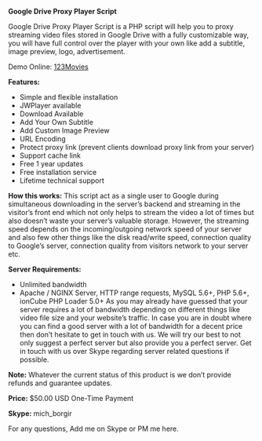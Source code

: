 <strong>Google Drive Proxy Player Script</strong>

Google Drive Proxy Player Script is a PHP script will help you to proxy streaming video files stored in Google Drive with a fully customizable way, you will have full control over the player with your own like add a subtitle, image preview, logo, advertisement.

Demo Online: <a target="_blank" href="https://ww2.123movieshub.ch/">123Movies</a>

<strong>Features:</strong>
- Simple and flexible installation
- JWPlayer available
- Download Available
- Add Your Own Subtitle
- Add Custom Image Preview
- URL Encoding
- Protect proxy link (prevent clients download proxy link from your server)
- Support cache link
- Free 1 year updates
- Free installation service
- Lifetime technical support

<strong>How this works:</strong> This script act as a single user to Google during simultaneous downloading in the server’s backend and streaming in the visitor’s front end which not only helps to stream the video a lot of times but also doesn’t waste your server’s valuable storage. However, the streaming speed depends on the incoming/outgoing network speed of your server and also few other things like the disk read/write speed, connection quality to Google’s server, connection quality from visitors network to your server etc.

<strong>Server Requirements:</strong>
- Unlimited bandwidth
- Apache / NGINX Server, HTTP range requests, MySQL 5.6+, PHP 5.6+, ionCube PHP Loader 5.0+
As you may already have guessed that your server requires a lot of bandwidth depending on different things like video file size and your website’s traffic. In case you are in doubt where you can find a good server with a lot of bandwidth for a decent price then don’t hesitate to get in touch with us. We will try our best to not only suggest a perfect server but also provide you a perfect server. Get in touch with us over Skype regarding server related questions if possible.

<strong>Note:</strong> Whatever the current status of this product is we don’t provide refunds and guarantee updates.


<strong>Price:</strong> $50.00 USD One-Time Payment

<strong>Skype:</strong> mich_borgir

For any questions, Add me on Skype or PM me here. 
